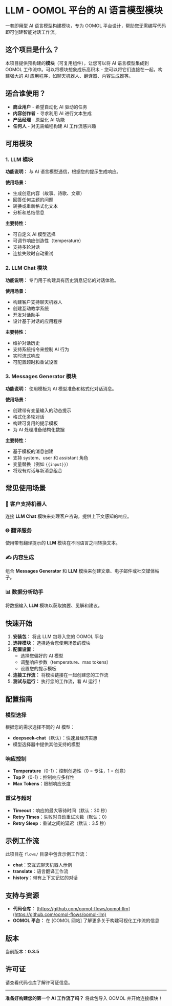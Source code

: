 # LLM - OOMOL 平台的 AI 语言模型模块

一套即用型 AI 语言模型构建模块，专为 OOMOL 平台设计，帮助您无需编写代码即可创建智能对话工作流。

## 这个项目是什么？

本项目提供预构建的**模块**（可复用组件），让您可以将 AI 语言模型集成到 OOMOL 工作流中。可以将模块想象成乐高积木 - 您可以将它们连接在一起，构建强大的 AI 应用程序，如聊天机器人、翻译器、内容生成器等。

## 适合谁使用？

- **商业用户** - 希望自动化 AI 驱动的任务
- **内容创作者** - 寻求利用 AI 进行文本生成
- **产品经理** - 原型化 AI 功能
- **任何人** - 对无需编程构建 AI 工作流感兴趣

## 可用模块

### 1. LLM 模块
**功能说明：** 与 AI 语言模型通信，根据您的提示生成响应。

**使用场景：**
- 生成创意内容（故事、诗歌、文章）
- 回答任何主题的问题
- 转换或重新格式化文本
- 分析和总结信息

**主要特性：**
- 可自定义 AI 模型选择
- 可调节响应创造性（temperature）
- 支持多轮对话
- 连接失败时自动重试

### 2. LLM Chat 模块
**功能说明：** 专门用于构建具有历史消息记忆的对话体验。

**使用场景：**
- 构建客户支持聊天机器人
- 创建互动教学系统
- 开发对话助手
- 设计基于对话的应用程序

**主要特性：**
- 维护对话历史
- 支持系统指令来控制 AI 行为
- 实时流式响应
- 可配置超时和重试设置

### 3. Messages Generator 模块
**功能说明：** 使用模板为 AI 模型准备和格式化对话消息。

**使用场景：**
- 创建带有变量输入的动态提示
- 格式化多轮对话
- 构建可复用的提示模板
- 为 AI 处理准备结构化数据

**主要特性：**
- 基于模板的消息创建
- 支持 system、user 和 assistant 角色
- 变量替换（例如 `{{input}}`）
- 将现有对话与新消息组合

## 常见使用场景

### 💬 客户支持机器人
连接 **LLM Chat** 模块来处理客户咨询，提供上下文感知的响应。

### 🌐 翻译服务
使用带有翻译提示的 **LLM** 模块在不同语言之间转换文本。

### ✍️ 内容生成
组合 **Messages Generator** 和 **LLM** 模块来创建文章、电子邮件或社交媒体帖子。

### 📊 数据分析助手
将数据输入 **LLM** 模块以获取摘要、见解和建议。

## 快速开始

1. **安装包：** 将此 LLM 包导入您的 OOMOL 平台
2. **选择模块：** 选择适合您使用场景的模块
3. **配置设置：**
   - 选择您偏好的 AI 模型
   - 调整响应参数（temperature、max tokens）
   - 设置您的提示模板
4. **连接工作流：** 将模块链接在一起创建您的工作流
5. **测试与运行：** 执行您的工作流，看 AI 运行！

## 配置指南

### 模型选择
根据您的需求选择不同的 AI 模型：
- **deepseek-chat**（默认）：快速且经济实惠
- 模型选择器中提供其他支持的模型

### 响应控制
- **Temperature**（0-1）：控制创造性（0 = 专注，1 = 创意）
- **Top P**（0-1）：控制响应多样性
- **Max Tokens**：限制响应长度

### 重试与超时
- **Timeout**：响应的最大等待时间（默认：30 秒）
- **Retry Times**：失败时自动重试次数（默认：0）
- **Retry Sleep**：重试之间的延迟（默认：3.5 秒）

## 示例工作流

此项目在 `flows/` 目录中包含示例工作流：

- **chat**：交互式聊天机器人示例
- **translate**：语言翻译工作流
- **history**：带有上下文记忆的对话

## 支持与资源

- **代码仓库：** [https://github.com/oomol-flows/oomol-llm](https://github.com/oomol-flows/oomol-llm)
- **OOMOL 平台：** 在 [OOMOL 网站] 了解更多关于构建可视化工作流的信息

## 版本

当前版本：**0.3.5**

## 许可证

请查看代码仓库了解许可证信息。

---

**准备好构建您的第一个 AI 工作流了吗？** 将此包导入 OOMOL 并开始连接模块！
